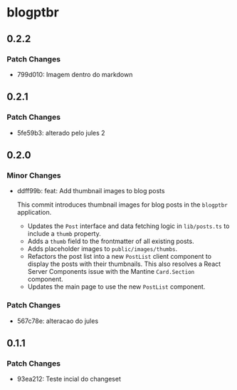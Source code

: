 # blogptbr

## 0.2.2

### Patch Changes

- 799d010: Imagem dentro do markdown

## 0.2.1

### Patch Changes

- 5fe59b3: alterado pelo jules 2

## 0.2.0

### Minor Changes

- ddff99b: feat: Add thumbnail images to blog posts

  This commit introduces thumbnail images for blog posts in the `blogptbr` application.
  - Updates the `Post` interface and data fetching logic in `lib/posts.ts` to include a `thumb` property.
  - Adds a `thumb` field to the frontmatter of all existing posts.
  - Adds placeholder images to `public/images/thumbs`.
  - Refactors the post list into a new `PostList` client component to display the posts with their thumbnails. This also resolves a React Server Components issue with the Mantine `Card.Section` component.
  - Updates the main page to use the new `PostList` component.

### Patch Changes

- 567c78e: alteracao do jules

## 0.1.1

### Patch Changes

- 93ea212: Teste incial do changeset
